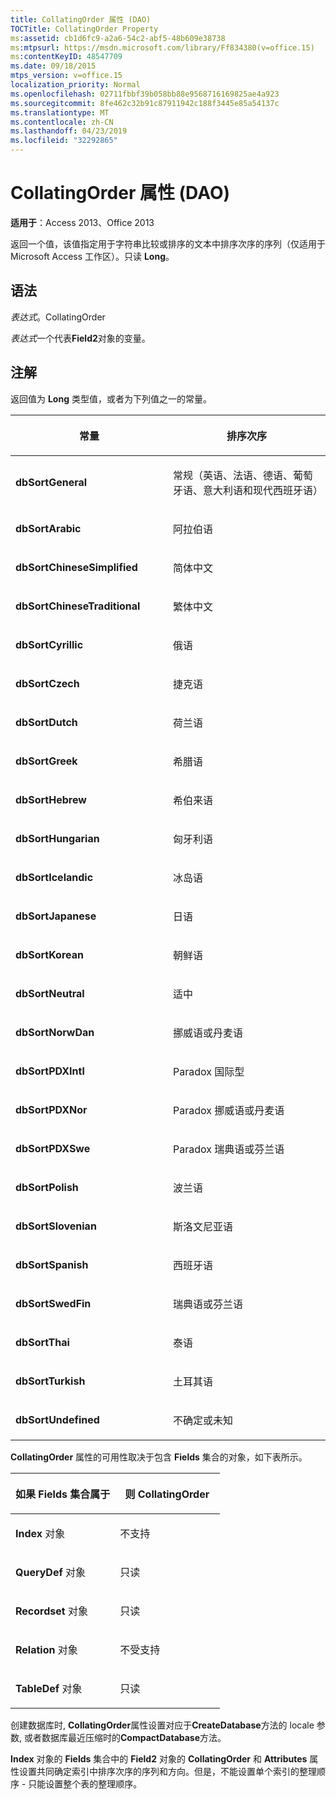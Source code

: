 ```yaml
---
title: CollatingOrder 属性 (DAO)
TOCTitle: CollatingOrder Property
ms:assetid: cb1d6fc9-a2a6-54c2-abf5-48b609e38738
ms:mtpsurl: https://msdn.microsoft.com/library/Ff834380(v=office.15)
ms:contentKeyID: 48547709
ms.date: 09/18/2015
mtps_version: v=office.15
localization_priority: Normal
ms.openlocfilehash: 02711fbbf39b058bb88e9568716169825ae4a923
ms.sourcegitcommit: 8fe462c32b91c87911942c188f3445e85a54137c
ms.translationtype: MT
ms.contentlocale: zh-CN
ms.lasthandoff: 04/23/2019
ms.locfileid: "32292865"
---
```

# <a name="field2collatingorder-property-dao"></a>CollatingOrder 属性 (DAO)


**适用于**：Access 2013、Office 2013

返回一个值，该值指定用于字符串比较或排序的文本中排序次序的序列（仅适用于 Microsoft Access 工作区）。只读 **Long**。

## <a name="syntax"></a>语法

*表达式*。CollatingOrder

*表达式*一个代表**Field2**对象的变量。

## <a name="remarks"></a>注解

返回值为 **Long** 类型值，或者为下列值之一的常量。

<table>
<colgroup>
<col style="width: 50%" />
<col style="width: 50%" />
</colgroup>
<thead>
<tr class="header">
<th><p>常量</p></th>
<th><p>排序次序</p></th>
</tr>
</thead>
<tbody>
<tr class="odd">
<td><p><strong>dbSortGeneral</strong></p></td>
<td><p>常规（英语、法语、德语、葡萄牙语、意大利语和现代西班牙语）</p></td>
</tr>
<tr class="even">
<td><p><strong>dbSortArabic</strong></p></td>
<td><p>阿拉伯语</p></td>
</tr>
<tr class="odd">
<td><p><strong>dbSortChineseSimplified</strong></p></td>
<td><p>简体中文</p></td>
</tr>
<tr class="even">
<td><p><strong>dbSortChineseTraditional</strong></p></td>
<td><p>繁体中文</p></td>
</tr>
<tr class="odd">
<td><p><strong>dbSortCyrillic</strong></p></td>
<td><p>俄语</p></td>
</tr>
<tr class="even">
<td><p><strong>dbSortCzech</strong></p></td>
<td><p>捷克语</p></td>
</tr>
<tr class="odd">
<td><p><strong>dbSortDutch</strong></p></td>
<td><p>荷兰语</p></td>
</tr>
<tr class="even">
<td><p><strong>dbSortGreek</strong></p></td>
<td><p>希腊语</p></td>
</tr>
<tr class="odd">
<td><p><strong>dbSortHebrew</strong></p></td>
<td><p>希伯来语</p></td>
</tr>
<tr class="even">
<td><p><strong>dbSortHungarian</strong></p></td>
<td><p>匈牙利语</p></td>
</tr>
<tr class="odd">
<td><p><strong>dbSortIcelandic</strong></p></td>
<td><p>冰岛语</p></td>
</tr>
<tr class="even">
<td><p><strong>dbSortJapanese</strong></p></td>
<td><p>日语</p></td>
</tr>
<tr class="odd">
<td><p><strong>dbSortKorean</strong></p></td>
<td><p>朝鲜语</p></td>
</tr>
<tr class="even">
<td><p><strong>dbSortNeutral</strong></p></td>
<td><p>适中</p></td>
</tr>
<tr class="odd">
<td><p><strong>dbSortNorwDan</strong></p></td>
<td><p>挪威语或丹麦语</p></td>
</tr>
<tr class="even">
<td><p><strong>dbSortPDXIntl</strong></p></td>
<td><p>Paradox 国际型</p></td>
</tr>
<tr class="odd">
<td><p><strong>dbSortPDXNor</strong></p></td>
<td><p>Paradox 挪威语或丹麦语</p></td>
</tr>
<tr class="even">
<td><p><strong>dbSortPDXSwe</strong></p></td>
<td><p>Paradox 瑞典语或芬兰语</p></td>
</tr>
<tr class="odd">
<td><p><strong>dbSortPolish</strong></p></td>
<td><p>波兰语</p></td>
</tr>
<tr class="even">
<td><p><strong>dbSortSlovenian</strong></p></td>
<td><p>斯洛文尼亚语</p></td>
</tr>
<tr class="odd">
<td><p><strong>dbSortSpanish</strong></p></td>
<td><p>西班牙语</p></td>
</tr>
<tr class="even">
<td><p><strong>dbSortSwedFin</strong></p></td>
<td><p>瑞典语或芬兰语</p></td>
</tr>
<tr class="odd">
<td><p><strong>dbSortThai</strong></p></td>
<td><p>泰语</p></td>
</tr>
<tr class="even">
<td><p><strong>dbSortTurkish</strong></p></td>
<td><p>土耳其语</p></td>
</tr>
<tr class="odd">
<td><p><strong>dbSortUndefined</strong></p></td>
<td><p>不确定或未知</p></td>
</tr>
</tbody>
</table>


**CollatingOrder** 属性的可用性取决于包含 **Fields** 集合的对象，如下表所示。

<table>
<colgroup>
<col style="width: 50%" />
<col style="width: 50%" />
</colgroup>
<thead>
<tr class="header">
<th><p>如果 Fields 集合属于</p></th>
<th><p>则 CollatingOrder</p></th>
</tr>
</thead>
<tbody>
<tr class="odd">
<td><p><strong>Index</strong> 对象</p></td>
<td><p>不支持</p></td>
</tr>
<tr class="even">
<td><p><strong>QueryDef</strong> 对象</p></td>
<td><p>只读</p></td>
</tr>
<tr class="odd">
<td><p><strong>Recordset</strong> 对象</p></td>
<td><p>只读</p></td>
</tr>
<tr class="even">
<td><p><strong>Relation</strong> 对象</p></td>
<td><p>不受支持</p></td>
</tr>
<tr class="odd">
<td><p><strong>TableDef</strong> 对象</p></td>
<td><p>只读</p></td>
</tr>
</tbody>
</table>


创建数据库时, **CollatingOrder**属性设置对应于**CreateDatabase**方法的 locale 参数, 或者数据库最近压缩时的**CompactDatabase**方法。

**Index** 对象的 **Fields** 集合中的 **Field2** 对象的 **CollatingOrder** 和 **Attributes** 属性设置共同确定索引中排序次序的序列和方向。但是，不能设置单个索引的整理顺序 - 只能设置整个表的整理顺序。

